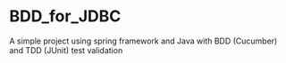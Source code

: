 # BDD_for_JDBC
A simple project using spring framework and Java with BDD (Cucumber) and TDD (JUnit) test validation 
